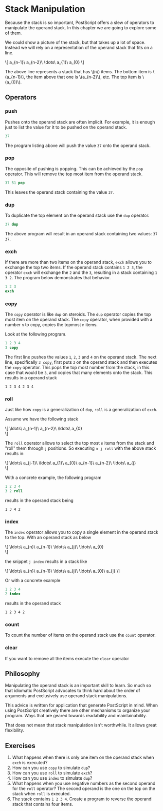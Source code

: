 # Stack Manipulation
Because the stack is so important, PostScript offers a slew of operators to manipulate the operand stack. In this chapter we are going to explore some of them.

We could show a picture of the stack, but that takes up a lot of space. Instead we will rely on a representation of the operand stack that fits on a line.

\\[
a_{n-1}\ a_{n-2}\ \dots\ a_{1}\ a_{0}
\\]

The above line represents a stack that has \\(n\\) items. The bottom item is \\(a_{n-1}\\), the item above that one is \\(a_{n-2}\\), etc. The top item is \\(a_{0}\\).

## Operators

### push
Pushes onto the operand stack are often implicit. For example, it is enough just to list the value for it to be pushed on the operand stack.

```ps
37
```

The program listing above will push the value `37` onto the operand stack.

### pop
The opposite of pushing is popping. This can be achieved by the `pop` operator. This will remove the top most item from the operand stack.

```ps
37 51 pop
```

This leaves the operand stack containing the value `37`.

### dup
To duplicate the top element on the operand stack use the `dup` operator.

```ps
37 dup
```

The above program will result in an operand stack containing two values: `37 37`.

### exch
If there are more than two items on the operand stack, `exch` allows you to exchange the top two items. If the operand stack contains `1 2 3`, the operator `exch` will exchange the `2` and the `3`, resulting in a stack containing `1 3 2`. The program below demonstrates that behavior.

```ps
1 2 3
exch
```

### copy
The `copy` operator is like `dup` on steroids. The `dup` operator copies the top most item on the operand stack. The `copy` operator, when provided with a number `n` to copy, copies the topmost `n` items.

Look at the following program.

```ps
1 2 3 4
3 copy
```

The first line pushes the values `1`, `2`, `3` and `4` on the operand stack. The next line, specifically `3 copy`, first puts `3` on the operand stack and then executes the `copy` operator. This pops the top most number from the stack, in this case that would be `3`, and copies that many elements onto the stack. This results in a operand stack

```
1 2 3 4 2 3 4
```

### roll
Just like how `copy` is a generalization of `dup`, `roll` is a generalization of `exch`.

Assume we have the following stack

\\[
\ldots\ a_{n-1}\ a_{n-2}\ \ldots\ a_{0}  
\\]

The `roll` operator allows to select the top most `n` items from the stack and "roll" them through `j` positions. So executing `n j roll` with the above stack results in

\\[
\ldots\ a_{j-1}\ \ldots\ a_{1}\ a_{0}\ a_{n-1}\ a_{n-2}\ \ldots\ a_{j}  
\\]

With a concrete example, the following program

```ps
1 2 3 4
3 2 roll
```

results in the operand stack being

```
1 3 4 2
```

### index
The `index` operator allows you to copy a single element in the operand stack to the top. With an operand stack as below

\\[
\ldots\ a_{n}\ a_{n-1}\ \ldots\ a_{j}\ \ldots\ a_{0}  
\\]

the snippet `j index` results in a stack like

\\[
\ldots\ a_{n}\ a_{n-1}\ \ldots\ a_{j}\ \ldots\ a_{0}\ a_{j}
\\]

Or with a concrete example

```ps
1 2 3 4
2 index
```

results in the operand stack

```
1 2 3 4 2
```

### count
To count the number of items on the operand stack use the `count` operator.

### clear
If you want to remove all the items execute the `clear` operator

## Philosophy
Manipulating the operand stack is an important skill to learn. So much so that idiomatic PostScript advocates to think hard about the order of arguments and exclusively use operand stack manipulations.

This advice is written for application that generate PostScript in mind. When using PostScript creatively there are other mechanisms to organize your program. Ways that are geared towards readability and maintainability.

That does not mean that stack manipulation isn't worthwhile. It allows great flexibility.

## Exercises
1. What happens when there is only one item on the operand stack when `exch` is executed?
2. How can you use `copy` to simulate `dup`?
3. How can you use `roll` to simulate `exch`?
4. How can you use `index` to simulate `dup`?
5. What happens when you use negative numbers as the second operand for the `roll` operator? The second operand is the one on the top on the stack when `roll` is executed.
6. The stack contains `1 2 3 4`. Create a program to reverse the operand stack that contains four items.
